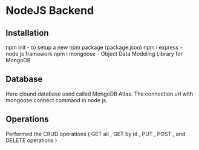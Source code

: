 # NodeJS Backend

## Installation

npm init - to setup a new npm package (package.json)
npm i express - node js framework 
npm i mongoose - Object Data Modeling Library for MongoDB 
              

## Database

Here clound database used called MongoDB Atlas.
The connection url with mongoose.connect command in node js.

## Operations 

Performed the CRUD operations ( GET all , GET by id , PUT , POST , and DELETE operations ) 

